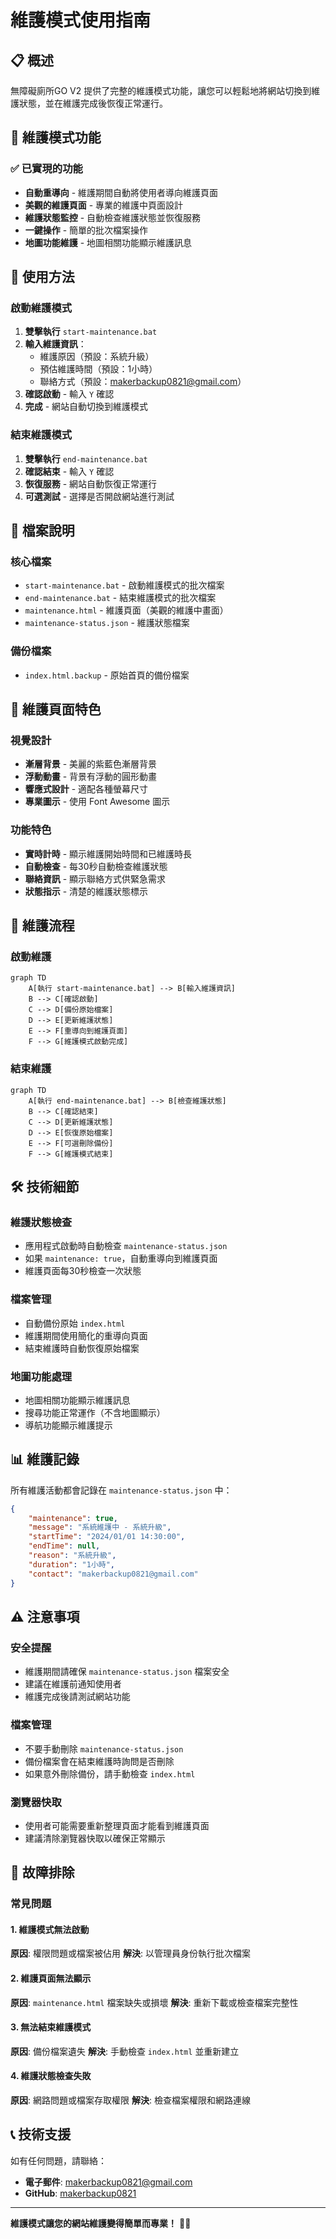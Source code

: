 # 維護模式使用指南

## 📋 概述

無障礙廁所GO V2 提供了完整的維護模式功能，讓您可以輕鬆地將網站切換到維護狀態，並在維護完成後恢復正常運行。

## 🔧 維護模式功能

### ✅ 已實現的功能
- **自動重導向** - 維護期間自動將使用者導向維護頁面
- **美觀的維護頁面** - 專業的維護中頁面設計
- **維護狀態監控** - 自動檢查維護狀態並恢復服務
- **一鍵操作** - 簡單的批次檔案操作
- **地圖功能維護** - 地圖相關功能顯示維護訊息

## 🚀 使用方法

### 啟動維護模式

1. **雙擊執行** `start-maintenance.bat`
2. **輸入維護資訊**：
   - 維護原因（預設：系統升級）
   - 預估維護時間（預設：1小時）
   - 聯絡方式（預設：makerbackup0821@gmail.com）
3. **確認啟動** - 輸入 `Y` 確認
4. **完成** - 網站自動切換到維護模式

### 結束維護模式

1. **雙擊執行** `end-maintenance.bat`
2. **確認結束** - 輸入 `Y` 確認
3. **恢復服務** - 網站自動恢復正常運行
4. **可選測試** - 選擇是否開啟網站進行測試

## 📁 檔案說明

### 核心檔案
- `start-maintenance.bat` - 啟動維護模式的批次檔案
- `end-maintenance.bat` - 結束維護模式的批次檔案
- `maintenance.html` - 維護頁面（美觀的維護中畫面）
- `maintenance-status.json` - 維護狀態檔案

### 備份檔案
- `index.html.backup` - 原始首頁的備份檔案

## 🎨 維護頁面特色

### 視覺設計
- **漸層背景** - 美麗的紫藍色漸層背景
- **浮動動畫** - 背景有浮動的圓形動畫
- **響應式設計** - 適配各種螢幕尺寸
- **專業圖示** - 使用 Font Awesome 圖示

### 功能特色
- **實時計時** - 顯示維護開始時間和已維護時長
- **自動檢查** - 每30秒自動檢查維護狀態
- **聯絡資訊** - 顯示聯絡方式供緊急需求
- **狀態指示** - 清楚的維護狀態標示

## 🔄 維護流程

### 啟動維護
```mermaid
graph TD
    A[執行 start-maintenance.bat] --> B[輸入維護資訊]
    B --> C[確認啟動]
    C --> D[備份原始檔案]
    D --> E[更新維護狀態]
    E --> F[重導向到維護頁面]
    F --> G[維護模式啟動完成]
```

### 結束維護
```mermaid
graph TD
    A[執行 end-maintenance.bat] --> B[檢查維護狀態]
    B --> C[確認結束]
    C --> D[更新維護狀態]
    D --> E[恢復原始檔案]
    E --> F[可選刪除備份]
    F --> G[維護模式結束]
```

## 🛠️ 技術細節

### 維護狀態檢查
- 應用程式啟動時自動檢查 `maintenance-status.json`
- 如果 `maintenance: true`，自動重導向到維護頁面
- 維護頁面每30秒檢查一次狀態

### 檔案管理
- 自動備份原始 `index.html`
- 維護期間使用簡化的重導向頁面
- 結束維護時自動恢復原始檔案

### 地圖功能處理
- 地圖相關功能顯示維護訊息
- 搜尋功能正常運作（不含地圖顯示）
- 導航功能顯示維護提示

## 📊 維護記錄

所有維護活動都會記錄在 `maintenance-status.json` 中：

```json
{
    "maintenance": true,
    "message": "系統維護中 - 系統升級",
    "startTime": "2024/01/01 14:30:00",
    "endTime": null,
    "reason": "系統升級",
    "duration": "1小時",
    "contact": "makerbackup0821@gmail.com"
}
```

## ⚠️ 注意事項

### 安全提醒
- 維護期間請確保 `maintenance-status.json` 檔案安全
- 建議在維護前通知使用者
- 維護完成後請測試網站功能

### 檔案管理
- 不要手動刪除 `maintenance-status.json`
- 備份檔案會在結束維護時詢問是否刪除
- 如果意外刪除備份，請手動檢查 `index.html`

### 瀏覽器快取
- 使用者可能需要重新整理頁面才能看到維護頁面
- 建議清除瀏覽器快取以確保正常顯示

## 🔧 故障排除

### 常見問題

#### 1. 維護模式無法啟動
**原因**: 權限問題或檔案被佔用
**解決**: 以管理員身份執行批次檔案

#### 2. 維護頁面無法顯示
**原因**: `maintenance.html` 檔案缺失或損壞
**解決**: 重新下載或檢查檔案完整性

#### 3. 無法結束維護模式
**原因**: 備份檔案遺失
**解決**: 手動檢查 `index.html` 並重新建立

#### 4. 維護狀態檢查失敗
**原因**: 網路問題或檔案存取權限
**解決**: 檢查檔案權限和網路連線

## 📞 技術支援

如有任何問題，請聯絡：
- **電子郵件**: makerbackup0821@gmail.com
- **GitHub**: [makerbackup0821](https://github.com/makerbackup0821)

---

**維護模式讓您的網站維護變得簡單而專業！** 🔧✨
